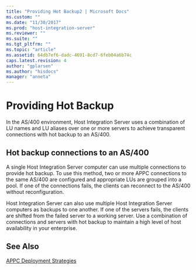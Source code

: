 ```yaml
---
title: "Providing Hot Backup2 | Microsoft Docs"
ms.custom: ""
ms.date: "11/30/2017"
ms.prod: "host-integration-server"
ms.reviewer: ""
ms.suite: ""
ms.tgt_pltfrm: ""
ms.topic: "article"
ms.assetid: 64db7ef6-dadc-4691-8cd7-6feb04a6b74c
caps.latest.revision: 4
author: "gplarsen"
ms.author: "hisdocs"
manager: "anneta"
---
```

# Providing Hot Backup
In the AS/400 environment, Host Integration Server uses a combination of LU names and LU aliases over one or more servers to achieve transparent connections with hot backup to an AS/400.  
  
## Hot backup connections to an AS/400  
 A single Host Integration Server computer can use multiple connections to provide hot backup. To use this method, two or more APPC connections to the same AS/400 are configured and appropriate LUs are grouped into a pool. If one of the connections fails, the clients can reconnect to the AS/400 without reconfiguration.  
  
 Host Integration Server can also use multiple Host Integration Server computers as backups to one another. If one of the servers fails, the clients are shifted from the failed server to a working server. Use a combination of connections and servers with hot backup to maintain a high level of host availability in your enterprise.  
  
## See Also  
 [APPC Deployment Strategies](../core/appc-deployment-strategies1.md)